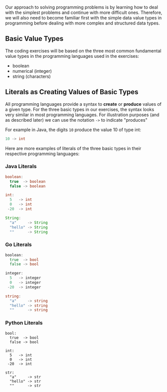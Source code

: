 
Our approach to solving programming problems is by learning how to deal with the simplest problems and continue with more difficult ones.  Therefore, we will also need to become familiar first with the simple data value types in programming before dealing with more complex and structured data types.

## Basic Value Types 
The coding exercises will be based on the three most common fundamental value types in the programming languages used in the 
exercises: 

* boolean
* numerical (integer)
* string (characters)

## Literals as Creating Values of Basic Types
All programming languages provide a syntax to **create** or **produce** values of a given type.  For the three basic types in our exercises, the syntax looks very similar in most programming languages.  For illustration purposes (and as described later) we can use the notation `->` to indicate "produces"

For example in Java, the digits `10` produce the value 10 of type int:

```java
10 -> int
```

Here are more examples of literals of the three basic types in their respective programming languages:

### Java Literals

```java
boolean:
  true  -> boolean
  false -> boolean

int:
  5   -> int
  0   -> int
 -20  -> int

String:
  "a"     -> String
  "hello" -> String
  ""      -> String
```

### Go Literals

```go
boolean:
  true  -> bool
  false -> bool

integer:
  5   -> integer
  0   -> integer
 -20  -> integer

string:
  "a"     -> string
  "hello" -> string
  ""      -> string
```

### Python Literals

```
bool:
  true  -> bool
  false -> bool

int:
  5   -> int
  0   -> int
 -20  -> int

str:
  "a"     -> str
  "hello" -> str
  ""      -> str
```
